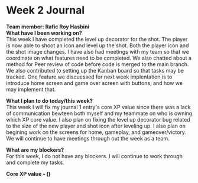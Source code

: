 # Week 2 Journal
<b>Team member: Rafic Roy Hasbini</b>
<br>
<b>What have I been working on?</b>
<br>
This week I have completed the level up decorator for the shot. The player is now able to shoot an icon and level up the shot. Both the player icon and the shot image changes. I have also had meetings with my team so that we coordinate on what features need to be completed. We also chatted about a method for Peer review of code before code is merged to the main branch. We also contributed to setting up the Kanban board so that tasks may be tracked. One feature we discuessed for next week implentation is to introduce home screen and game over screen with buttons, and how we may implement that.

<b>What I plan to do today/this week?</b>
<br>
This week I will fix my journal 1 entry's core XP value since there was a lack of communication bewteen both myself and my teammate on who is owning which XP core value. I also plan on fixing the level up decorator bug related to the size of the new player and shot icon after leveling up. I also plan on begining work on the screens for home, gameplay, and gameover/victory. We will continue to have meetings through out the week as a team.

<b>What are my blockers?</b>
<br>
For this week, I do not have any blockers. I will continue to work through and complete my tasks.

<b>Core XP value - ()</b>
<br>
